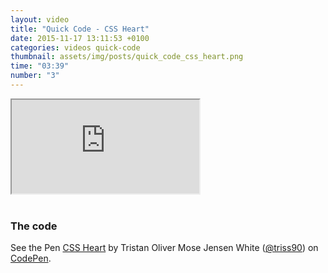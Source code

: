 ```yaml
---
layout: video
title: "Quick Code - CSS Heart"
date: 2015-11-17 13:11:53 +0100
categories: videos quick-code
thumbnail: assets/img/posts/quick_code_css_heart.png
time: "03:39"
number: "3"
---
```


<div class="responsive-video">
   <iframe src="https://www.youtube.com/embed/D6wu65ucAkY"></iframe>
</div>

<br>

### The code

<p data-height="450" data-theme-id="16012" data-slug-hash="jbXYdm" data-default-tab="result" data-user="triss90" class='codepen'>See the Pen <a href='http://codepen.io/triss90/pen/jbXYdm/'>CSS Heart</a> by Tristan Oliver Mose Jensen White (<a href='http://codepen.io/triss90'>@triss90</a>) on <a href='http://codepen.io'>CodePen</a>.</p>
<script async src="//assets.codepen.io/assets/embed/ei.js"></script>
